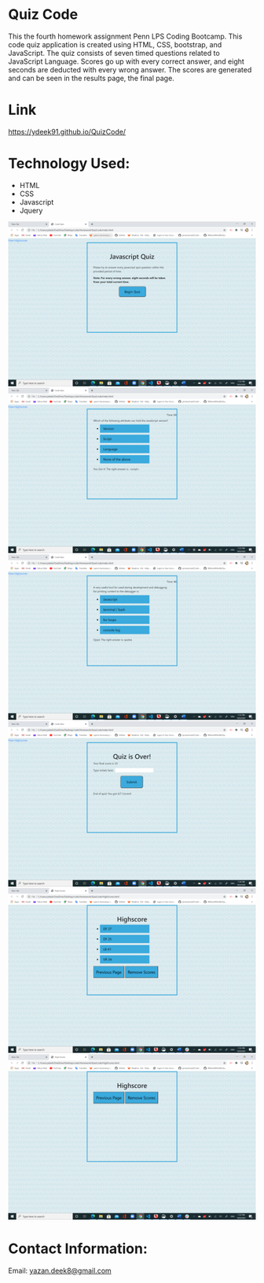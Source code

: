 # Quiz Code


This the fourth homework assignment Penn LPS Coding Bootcamp. 
This code quiz application is created using HTML, CSS, bootstrap, and JavaScript. The quiz consists of seven timed questions related to JavaScript Language. Scores go up with every correct answer, and eight seconds are deducted with every wrong answer. The scores are generated and can be seen in the results page, the final page. 

# Link 

https://ydeek91.github.io/QuizCode/


# Technology Used: 

- HTML 
- CSS
- Javascript 
- Jquery 




<img src="ScreenshoOne.png" alt="">
<img src="ScreenshotTwo.png" alt="">
<img src="ScreenshotThree.png" alt="">
<img src="ScreenshotFour.png" alt="">
<img src="ScreenshotFive.png" alt="">
<img src="Screenshotsix.png" alt="">




# Contact Information: 
Email: yazan.deek8@gmail.com 
